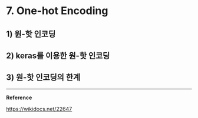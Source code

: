 # 7. One-hot Encoding



## 1) 원-핫 인코딩



## 2) keras를 이용한 원-핫 인코딩



## 3) 원-핫 인코딩의 한계





---

**Reference**

https://wikidocs.net/22647